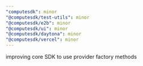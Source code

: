 ```yaml
---
"computesdk": minor
"@computesdk/test-utils": minor
"@computesdk/e2b": minor
"@computesdk/ui": minor
"@computesdk/daytona": minor
"@computesdk/vercel": minor
---
```


improving core SDK to use provider factory methods
